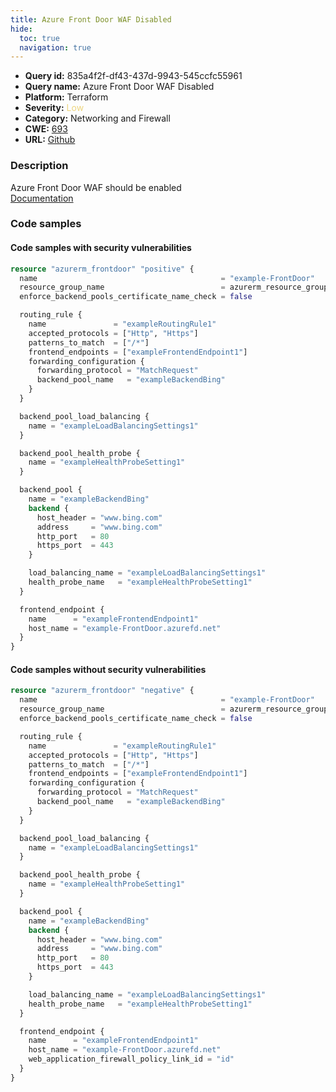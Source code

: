 ```yaml
---
title: Azure Front Door WAF Disabled
hide:
  toc: true
  navigation: true
---
```


<style>
  .highlight .hll {
    background-color: #ff171742;
  }
  .md-content {
    max-width: 1100px;
    margin: 0 auto;
  }
</style>

-   **Query id:** 835a4f2f-df43-437d-9943-545ccfc55961
-   **Query name:** Azure Front Door WAF Disabled
-   **Platform:** Terraform
-   **Severity:** <span style="color:#edd57e">Low</span>
-   **Category:** Networking and Firewall
-   **CWE:** <a href="https://cwe.mitre.org/data/definitions/693.html" onclick="newWindowOpenerSafe(event, 'https://cwe.mitre.org/data/definitions/693.html')">693</a>
-   **URL:** [Github](https://github.com/Checkmarx/kics/tree/master/assets/queries/terraform/azure/azure_front_door_waf_disabled)

### Description
Azure Front Door WAF should be enabled<br>
[Documentation](https://registry.terraform.io/providers/hashicorp/azurerm/latest/docs/resources/frontdoor#web_application_firewall_policy_link_id)

### Code samples
#### Code samples with security vulnerabilities
```tf title="Positive test num. 1 - tf file" hl_lines="38"
resource "azurerm_frontdoor" "positive" {
  name                                         = "example-FrontDoor"
  resource_group_name                          = azurerm_resource_group.example.name
  enforce_backend_pools_certificate_name_check = false

  routing_rule {
    name               = "exampleRoutingRule1"
    accepted_protocols = ["Http", "Https"]
    patterns_to_match  = ["/*"]
    frontend_endpoints = ["exampleFrontendEndpoint1"]
    forwarding_configuration {
      forwarding_protocol = "MatchRequest"
      backend_pool_name   = "exampleBackendBing"
    }
  }

  backend_pool_load_balancing {
    name = "exampleLoadBalancingSettings1"
  }

  backend_pool_health_probe {
    name = "exampleHealthProbeSetting1"
  }

  backend_pool {
    name = "exampleBackendBing"
    backend {
      host_header = "www.bing.com"
      address     = "www.bing.com"
      http_port   = 80
      https_port  = 443
    }

    load_balancing_name = "exampleLoadBalancingSettings1"
    health_probe_name   = "exampleHealthProbeSetting1"
  }

  frontend_endpoint {
    name      = "exampleFrontendEndpoint1"
    host_name = "example-FrontDoor.azurefd.net"
  }
}

```


#### Code samples without security vulnerabilities
```tf title="Negative test num. 1 - tf file"
resource "azurerm_frontdoor" "negative" {
  name                                         = "example-FrontDoor"
  resource_group_name                          = azurerm_resource_group.example.name
  enforce_backend_pools_certificate_name_check = false

  routing_rule {
    name               = "exampleRoutingRule1"
    accepted_protocols = ["Http", "Https"]
    patterns_to_match  = ["/*"]
    frontend_endpoints = ["exampleFrontendEndpoint1"]
    forwarding_configuration {
      forwarding_protocol = "MatchRequest"
      backend_pool_name   = "exampleBackendBing"
    }
  }

  backend_pool_load_balancing {
    name = "exampleLoadBalancingSettings1"
  }

  backend_pool_health_probe {
    name = "exampleHealthProbeSetting1"
  }

  backend_pool {
    name = "exampleBackendBing"
    backend {
      host_header = "www.bing.com"
      address     = "www.bing.com"
      http_port   = 80
      https_port  = 443
    }

    load_balancing_name = "exampleLoadBalancingSettings1"
    health_probe_name   = "exampleHealthProbeSetting1"
  }

  frontend_endpoint {
    name      = "exampleFrontendEndpoint1"
    host_name = "example-FrontDoor.azurefd.net"
    web_application_firewall_policy_link_id = "id"
  }
}

```

